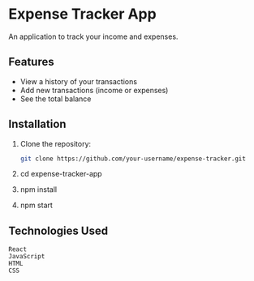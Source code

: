 # Expense Tracker App

An application to track your income and expenses.

## Features

- View a history of your transactions
- Add new transactions (income or expenses)
- See the total balance

## Installation

1. Clone the repository:
   ```bash
   git clone https://github.com/your-username/expense-tracker.git

2. cd expense-tracker-app

3. npm install

4. npm start

## Technologies Used
    React
    JavaScript
    HTML
    CSS
